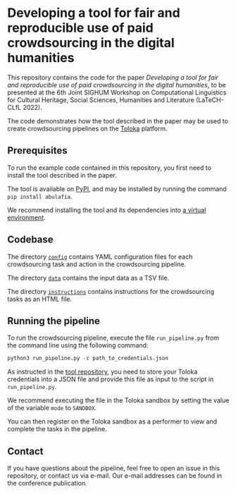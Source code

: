 # Developing a tool for fair and reproducible use of paid crowdsourcing in the digital humanities

This repository contains the code for the paper *Developing a tool for fair and reproducible use of paid crowdsourcing in the digital humanities*, to be presented at the 6th Joint SIGHUM Workshop on Computational Linguistics for Cultural Heritage, Social Sciences, Humanities and Literature (LaTeCH-CLfL 2022). 

The code demonstrates how the tool described in the paper may be used to create crowdsourcing pipelines on the [Toloka](https://toloka.ai) platform.

## Prerequisites

To run the example code contained in this repository, you first need to install the tool described in the paper. 

The tool is available on [PyPI](https://pypi.org/project/abulafia/), and may be installed by running the command `pip install abulafia`.

We recommend installing the tool and its dependencies into [a virtual environment](https://docs.python.org/3/library/venv.html).

## Codebase

The directory [`config`](config) contains YAML configuration files for each crowdsourcing task and action in the crowdsourcing pipeline.

The directory [`data`](data) contains the input data as a TSV file.

The directory [`instructions`](instructions) contains instructions for the crowdsourcing tasks as an HTML file.

## Running the pipeline

To run the crowdsourcing pipeline, execute the file `run_pipeline.py` from the command line using the following command:

```python
python3 run_pipeline.py -c path_to_credentials.json
```

As instructed in the [tool repository](https://github.com/thiippal/abulafia), you need to store your Toloka credentials into a JSON file and provide this file as input to the script in `run_pipeline.py`.

We recommend executing the file in the Toloka sandbox by setting the value of the variable `mode` to `SANDBOX`.

You can then register on the Toloka sandbox as a performer to view and complete the tasks in the pipeline.

## Contact

If you have questions about the pipeline, feel free to open an issue in this repository, or contact us via e-mail. Our e-mail addresses can be found in the conference publication.